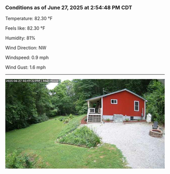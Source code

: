 ### Conditions as of June 27, 2025 at 2:54:48 PM CDT 

Temperature: 82.30 &deg;F

Feels like: 82.30 &deg;F

Humidity: 81%

Wind Direction: NW

Windspeed: 0.9 mph

Wind Gust: 1.6 mph

---

<img src="./images/latest.jpeg"/>

